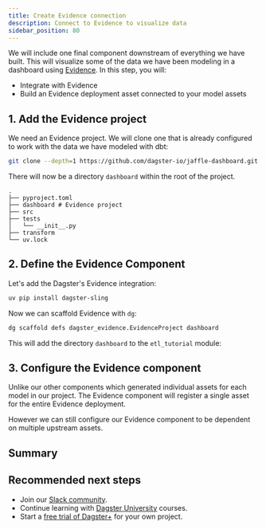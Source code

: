 ```yaml
---
title: Create Evidence connection
description: Connect to Evidence to visualize data
sidebar_position: 80
---
```


We will include one final component downstream of everything we have built. This will visualize some of the data we have been modeling in a dashboard using [Evidence](https://evidence.dev/). In this step, you will:

- Integrate with Evidence
- Build an Evidence deployment asset connected to your model assets

## 1. Add the Evidence project

We need an Evidence project. We will clone one that is already configured to work with the data we have modeled with dbt:

```bash
git clone --depth=1 https://github.com/dagster-io/jaffle-dashboard.git dashboard && rm -rf dashboard/.git
```

There will now be a directory `dashboard` within the root of the project.

```
.
├── pyproject.toml
├── dashboard # Evidence project
├── src
├── tests
│   └── __init__.py
├── transform
└── uv.lock
```

## 2. Define the Evidence Component

Let's add the Dagster's Evidence integration:

```bash
uv pip install dagster-sling
```

Now we can scaffold Evidence with `dg`:

```bash
dg scaffold defs dagster_evidence.EvidenceProject dashboard
```

This will add the directory `dashboard` to the `etl_tutorial` module:

<CliInvocationExample path="docs_snippets/docs_snippets/guides/tutorials/etl_tutorial/tree/evidence.txt" />

## 3. Configure the Evidence component

Unlike our other components which generated individual assets for each model in our project. The Evidence component will register a single asset for the entire Evidence deployment.

However we can still configure our Evidence component to be dependent on multiple upstream assets.

<CodeExample
    path="docs_snippets/docs_snippets/guides/tutorials/etl_tutorial/src/etl_tutorial/defs/dashboard/defs.yaml"
    language="yaml"
    title="src/etl_tutorial/defs/dashboard/defs.yaml"
/>

## Summary

## Recommended next steps

- Join our [Slack community](https://dagster.io/slack).
- Continue learning with [Dagster University](https://courses.dagster.io/) courses.
- Start a [free trial of Dagster+](https://dagster.cloud/signup) for your own project.
